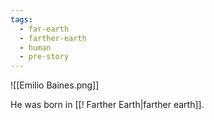 ```yaml
---
tags:
  - far-earth
  - farther-earth
  - human
  - pre-story
---
```

![[Emilio Baines.png]]

He was born in [[! Farther Earth|farther earth]].
